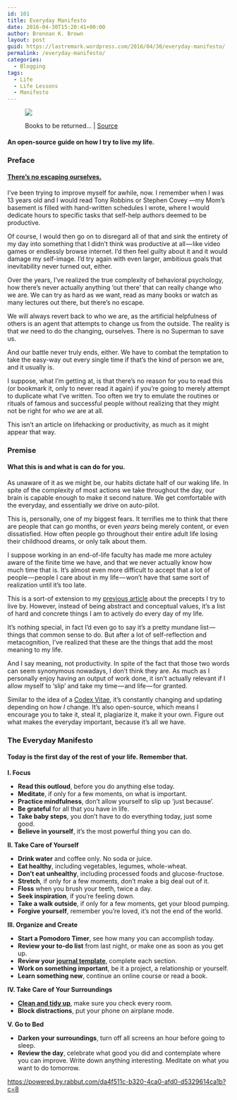 ```yaml
---
id: 101
title: Everyday Manifesto
date: 2016-04-30T15:20:41+00:00
author: Brennan K. Brown
layout: post
guid: https://lastremark.wordpress.com/2016/04/30/everyday-manifesto/
permalink: /everyday-manifesto/
categories:
  - Blogging
tags:
  - Life
  - Life Lessons
  - Manifesto
---
```


<figure class="wp-caption">

<img data-width="2810" data-height="1689" src="https://cdn-images-1.medium.com/max/2560/1*qj4-mO3Y1D5pWQJ0VDlWXQ.jpeg" /> <figcaption class="wp-caption-text">Books to be returned… | <a href="https://www.flickr.com/photos/hashir/936394705" target="_blank" rel="noopener noreferrer">Source</a></figcaption></figure>

#### An open-source guide on how I try to live my life.

### Preface

#### <a href="https://medium.com/everyday-essays/you-can-t-escape-it-355462d68833#.t6s71c3l6" target="_blank" rel="noopener noreferrer">There’s no escaping ourselves.</a>

<span>I’</span>ve been trying to improve myself for awhile, now. I remember when I was 13 years old and I would read Tony Robbins or Stephen Covey —my Mom’s basement is filled with hand-written schedules I wrote, where I would dedicate hours to specific tasks that self-help authors deemed to be productive.

<!--more-->

Of course, I would then go on to disregard all of that and sink the entirety of my day into something that I didn’t think was productive at all — like video games or endlessly browse internet. I’d then feel guilty about it and it would damage my self-image. I’d try again with even larger, ambitious goals that inevitability never turned out, either.

Over the years, I’ve realized the true complexity of behavioral psychology, how there’s never actually anything ‘out there’ that can really change who we are. We can try as hard as we want, read as many books or watch as many lectures out there, but there’s no escape.

We will always revert back to who we are, as the artificial helpfulness of others is an agent that attempts to change us from the outside. The reality is that _we_ need to do the changing, ourselves. There is no Superman to save us.

And our battle never truly ends, either. We have to combat the temptation to take the easy-way out every single time if that’s the kind of person we are, and it usually is.

I suppose, what I’m getting at, is that there’s no reason for you to read this (or bookmark it, only to never read it again) if you’re going to merely attempt to duplicate what I’ve written. Too often we try to emulate the routines or rituals of famous and successful people without realizing that they might not be right for who _we_ are at all.

This isn’t an article on lifehacking or productivity, as much as it might appear that way.

### Premise

#### What this is and what is can do for you.

<span>As</span> unaware of it as we might be, our habits dictate half of our waking life. In spite of the complexity of most actions we take throughout the day, our brain is capable enough to make it second nature. We get comfortable with the everyday, and essentially we drive on auto-pilot.

This is, personally, one of my biggest fears. It terrifies me to think that there are people that can go months, or even _years_ being merely content, or even dissatisfied. How often people go throughout their entire adult life losing their childhood dreams, or only talk about them.

I suppose working in an end-of-life faculty has made me more actuley aware of the finite time we have, and that we never actually know how much time that is. It’s almost even more difficult to accept that a lot of people — people I care about in my life — won’t have that same sort of realization until it’s too late.

This is a sort-of extension to my <a href="https://medium.com/everyday-essays/the-way-of-walking-alone-b9d77d325f99#.chbbk03n8" target="_blank" rel="noopener noreferrer">previous article</a> about the precepts I try to live by. However, instead of being abstract and conceptual values, it’s a list of hard and concrete things I am to actively do every day of my life.

It’s nothing special, in fact I’d even go to say it’s a pretty mundane list — things that common sense to do. But after a lot of self-reflection and metacognition, I’ve realized that these are the things that add the most meaning to my life.

And I say meaning, not productivity. In spite of the fact that those two words can seem synonymous nowadays, I don’t think they are. As much as I personally enjoy having an output of work done, it isn’t actually relevant if I allow myself to ‘slip’ and take my time — and life — for granted.

Similar to the idea of a <a href="http://wayoftheduck.com/codex-vitae" target="_blank" rel="noopener noreferrer">Codex Vitae</a>, it’s constantly changing and updating depending on how _I_ change. It’s also open-source, which means I encourage you to take it, steal it, plagiarize it, make it your own. Figure out what makes the everyday important, because it’s all we have.

### The Everyday Manifesto

#### Today is the first day of the rest of your life. Remember that.

<b>I. Focus</b>

- <b>Read this outloud</b>, before you do anything else today.
- <b>Meditate</b>, if only for a few moments, on what is important.
- <b>Practice mindfulness</b>, don’t allow yourself to slip up ‘just because’.
- <b>Be grateful</b> for all that you have in life.
- <b>Take baby steps</b>, you don’t have to do everything today, just some good.
- <b>Believe in yourself</b>, it’s the most powerful thing you can do.

<b>II. Take Care of Yourself</b>

- <b>Drink water</b> and coffee only. No soda or juice.
- <b>Eat healthy</b>, including vegetables, legumes, whole-wheat.
- <b>Don’t eat unhealthy</b>, including processed foods and glucose-fructose.
- <b>Stretch</b>, if only for a few moments, don’t make a big deal out of it.
- <b>Floss</b> when you brush your teeth, twice a day.
- <b>Seek inspiration</b>, if you’re feeling down.
- <b>Take a walk outside</b>, if only for a few moments, get your blood pumping.
- <b>Forgive yourself</b>, remember you’re loved, it’s not the end of the world.

<b>III. Organize and Create</b>

- <b>Start a Pomodoro Timer</b>, see how many you can accomplish today.
- <b>Review your to-do list</b> from last night, or make one as soon as you get up.
- <b>Review your</b> <a href="https://medium.com/everyday-essays/16-rules-of-journaling-i-ve-learned-after-5-years-2b70dbac4328#.lkv8j6npl" target="_blank" rel="noopener noreferrer"><strong>journal template</strong></a>, complete each section.
- <b>Work on something important</b>, be it a project, a relationship or yourself.
- <b>Learn something new</b>, continue an online course or read a book.

<b>IV. Take Care of Your Surroundings</b>

- <a href="https://medium.com/everyday-essays/zen-of-housekeeping-cfd37efb744d#.8ro0dboxf" target="_blank" rel="noopener noreferrer"><strong>Clean and tidy up</strong></a>, make sure you check every room.
- <b>Block distractions</b>, put your phone on airplane mode.

<b>V. Go to Bed</b>

- <b>Darken your surroundings</b>, turn off all screens an hour before going to sleep.
- <b>Review the day</b>, celebrate what good you did and contemplate where you can improve. Write down anything interesting. Meditate on what you want to do tomorrow.

<https://powered.by.rabbut.com/da4f511c-b320-4ca0-afd0-d5329614ca1b?c=8>
